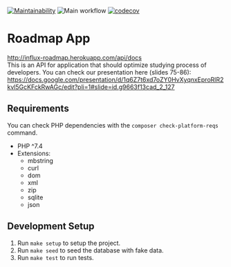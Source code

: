[![Maintainability](https://api.codeclimate.com/v1/badges/63637abfd3aa9ba8bb70/maintainability)](https://codeclimate.com/github/InfluxOW/Roadmap-App/maintainability)
![Main workflow](https://github.com/InfluxOW/Roadmap-App/workflows/Main%20workflow/badge.svg)
[![codecov](https://codecov.io/gh/InfluxOW/Roadmap-App/branch/master/graph/badge.svg)](https://codecov.io/gh/InfluxOW/Roadmap-App)

# Roadmap App
http://influx-roadmap.herokuapp.com/api/docs \
This is an API for application that should optimize studying process of developers.
You can check our presentation here (slides 75-86): https://docs.google.com/presentation/d/1q6Z7t6xd7oZY0HvXyqnxEproRlR2kvl5GcKFckRwAGc/edit?pli=1#slide=id.g9663f13cad_2_127

## Requirements
You can check PHP dependencies with the `composer check-platform-reqs` command.

* PHP ^7.4
* Extensions:
    * mbstring
    * curl
    * dom
    * xml
    * zip
    * sqlite
    * json
    
## Development Setup
1. Run `make setup` to setup the project.
2. Run `make seed` to seed the database with fake data.
3. Run `make test` to run tests.
